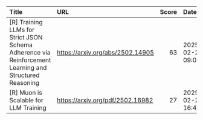 | Title                                                                                                  | URL                              |   Score | Date                |
|:-------------------------------------------------------------------------------------------------------|:---------------------------------|--------:|:--------------------|
| [R] Training LLMs for Strict JSON Schema Adherence via Reinforcement Learning and Structured Reasoning | https://arxiv.org/abs/2502.14905 |      63 | 2025-02-24 09:03:44 |
| [R] Muon is Scalable for LLM Training                                                                  | https://arxiv.org/pdf/2502.16982 |      27 | 2025-02-25 16:48:27 |